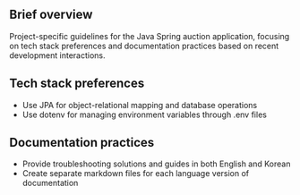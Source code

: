 ## Brief overview
Project-specific guidelines for the Java Spring auction application, focusing on tech stack preferences and documentation practices based on recent development interactions.

## Tech stack preferences
- Use JPA for object-relational mapping and database operations
- Use dotenv for managing environment variables through .env files

## Documentation practices
- Provide troubleshooting solutions and guides in both English and Korean
- Create separate markdown files for each language version of documentation
